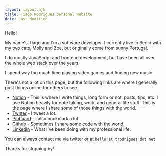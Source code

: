 ```yaml
---
layout: layout.njk
title: Tiago Rodrigues personal website
date: Last Modified
---
```


Hello!

My name's Tiago and I'm a software developer. I currently live in Berlin with my two cats, Molly and Zoe, but originally come from sunny Portugal.

I do mostly JavaScript and frontend development, but have been all over the whole web stack over the years.

I spend way too much time playing video games and finding new music.

There's not a lot on this page, but the following links are where I generally post things online for others to see.

* [Notion](https://www.notion.so/Tiago-s-shared-documents-09818212546c47948a19fad821680b29) - This is where I write things, long form or not, posts, tips, etc. I use Notion heavily for note taking, work, and general life stuff. This is the page where I share some of those things with the world.
* [Twitter](https://twitter.com/trodrigues) - I tweet a lot.
* [Pinboard](https://pinboard.in/u:trodrigues) - I also bookmark a lot.
* [Github](https://github.com/trodrigues) - Sometimes I share some code with the world.
* [LinkedIn](https://www.linkedin.com/in/tmcrodrigues/) - What I've been doing with my professional life.

You can always contact me via twitter or at `hello at trodrigues dot net`

Thanks for stopping by!
